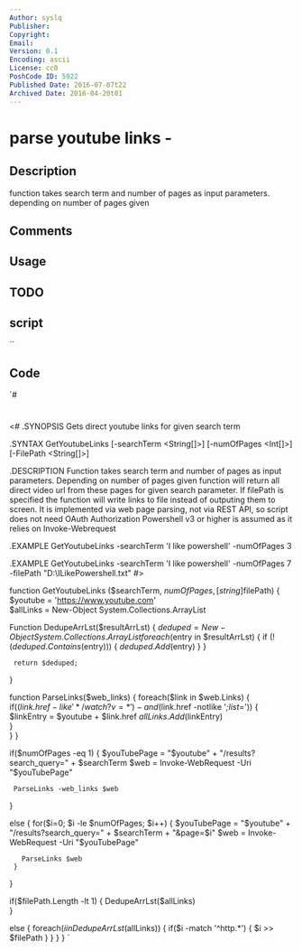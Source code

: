 ```yaml
---
Author: syslq
Publisher: 
Copyright: 
Email: 
Version: 0.1
Encoding: ascii
License: cc0
PoshCode ID: 5922
Published Date: 2016-07-07t22
Archived Date: 2016-04-20t01
---
```


# parse youtube links - 

## Description

function takes search term and number of pages as input parameters. depending on number of pages given

## Comments



## Usage



## TODO



## script

``

## Code

`#
 #
 <#
 .SYNOPSIS
 Gets direct youtube links for given search term
 
 .SYNTAX
 GetYoutubeLinks [-searchTerm <String[]>] [-numOfPages <Int[]>] [-FilePath <String[]>]
 
 .DESCRIPTION
 Function takes search term and number of pages as input parameters. Depending on number of pages given
 function will return all direct video url from these pages for given search parameter. If filePath is 
 specified the function will write links to file instead of outputing them to screen.
 It is implemented via web page parsing, not via REST API, so script does not need OAuth Authorization
 Powershell v3 or higher is assumed as it relies on Invoke-Webrequest
 
 .EXAMPLE
 GetYoutubeLinks -searchTerm 'I like powershell' -numOfPages 3
 
 .EXAMPLE
 GetYoutubeLinks -searchTerm 'I like powershell' -numOfPages 7 -filePath "D:\ILikePowershell.txt"
 #>
 
 function GetYoutubeLinks ($searchTerm, $numOfPages, [string]$filePath)
 {
   $youtube = 'https://www.youtube.com'  
   $allLinks = New-Object System.Collections.ArrayList
 
   Function DedupeArrLst($resultArrLst)
   {
     $deduped = New-Object System.Collections.ArrayList
     foreach ($entry in $resultArrLst)
     {
       if (!($deduped.Contains($entry)))
       {
         $deduped.Add($entry)
       }
     } 
     
     return $deduped;
   }
    
   function ParseLinks($web_links)
   {
     foreach($link in $web.Links)
       {
        if(($link.href -like '*/watch?v=*') -and ($link.href -notlike '*;list=*'))
        {
          $linkEntry = $youtube + $link.href
          $allLinks.Add($linkEntry)  
        }      
       }
    }
 
   if($numOfPages -eq 1)
   {
     $youTubePage = "$youtube" + "/results?search_query=" + $searchTerm
     $web = Invoke-WebRequest -Uri "$youTubePage"
     
     ParseLinks -web_links $web  
   }
 
   else
   {
     for($i=0; $i -le $numOfPages; $i++)
     {
       $youTubePage = "$youtube" + "/results?search_query=" + $searchTerm + "&page=$i"
       $web = Invoke-WebRequest -Uri "$youTubePage"
 
       ParseLinks $web     
     }
   }
   
   if($filePath.Length -lt 1)
   {
     DedupeArrLst($allLinks)   
   }
 
   else
   {
     foreach($i in DedupeArrLst($allLinks))
     {
       if($i -match '^http.*')
       {
         $i >> $filePath
       }
     }
   }
 }
`

